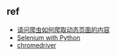

## ref

+ [请问爬虫如何爬取动态页面的内容](https://www.zhihu.com/question/46528604)
+ [Selenium with Python](https://selenium-python.readthedocs.io/index.html)
+ [chromedriver](https://sites.google.com/a/chromium.org/chromedriver/downloads)